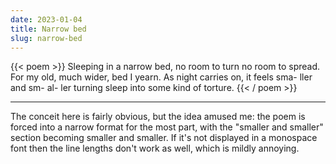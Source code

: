 ```yaml
---
date: 2023-01-04
title: Narrow bed
slug: narrow-bed
---
```


{{< poem >}}
Sleeping in
a narrow
bed, no
room to
turn no
room to
spread.
For my old, much wider, bed I yearn.
As night
carries
on, it
feels
sma-
ller
and
sm-
al-
ler
turning sleep into
some kind of torture.
{{< / poem >}}

----

The conceit here is fairly obvious, but the idea amused me: the poem is
forced into a narrow format for the most part, with the "smaller and smaller"
section becoming smaller and smaller. If it's not displayed in a monospace
font then the line lengths don't work as well, which is mildly annoying.